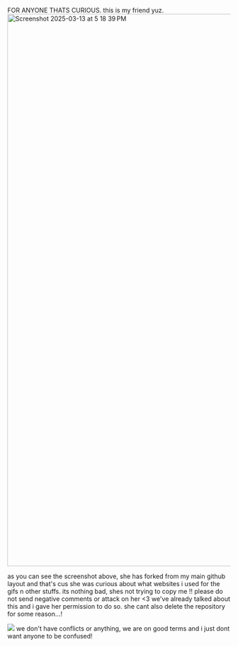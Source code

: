 FOR ANYONE THATS CURIOUS.
this is my friend yuz. 
<img width="1247" alt="Screenshot 2025-03-13 at 5 18 39 PM" src="https://github.com/user-attachments/assets/0809ebb4-1f34-4bc7-b06f-718e53f3a53b" />

as you can see the screenshot above, she has forked from my main github layout and that's cus she was curious about what websites i used for the gifs n other stuffs. its nothing bad, shes not trying to copy me !! please do not send negative comments or attack on her <3 we've already talked about this and i gave her permission to do so. she cant also delete the repository for some reason...! 

![](https://media.tenor.com/AdKjpwcZ6nQAAAAm/arknights-amiya.webp) we don't have conflicts or anything, we are on good terms and i just dont want anyone to be confused!
